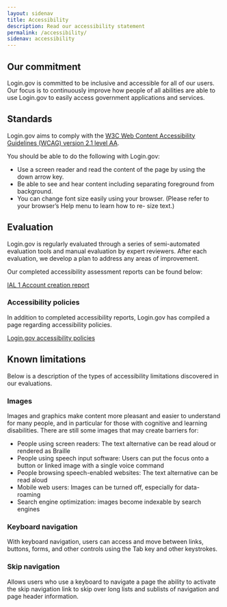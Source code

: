 ```yaml
---
layout: sidenav
title: Accessibility
description: Read our accessibility statement
permalink: /accessibility/
sidenav: accessibility
---
```


## Our commitment
Login.gov is committed to be inclusive and accessible for all of our users. Our focus is to continuously improve how people of all abilities are able to use Login.gov to easily access government applications and services.

## Standards
Login.gov aims to comply with the [W3C Web Content Accessibility Guidelines (WCAG) version 2.1 level AA](https://www.w3.org/TR/WCAG21/).

You should be able to do the following with Login.gov:

* Use a screen reader and read the content of the page by using the down arrow key.
* Be able to see and hear content including separating foreground from background.
* You can change font size easily using your browser. (Please refer to your browser’s Help menu to learn how to re- size text.)

## Evaluation
Login.gov is regularly evaluated through a series of semi-automated evaluation tools and manual evaluation by expert reviewers. After each evaluation, we develop a plan to address any areas of improvement.

Our completed accessibility assessment reports can be found below:

[IAL 1 Account creation report]({{site.baseurl}}/docs/accessibility-assessment-ial1-account-creation.pdf)

### Accessibility policies
In addition to completed accessibility reports, Login.gov has compiled a page regarding accessibility policies.

[Login.gov accessibility policies](https://design.login.gov/accessibility/policies/)

## Known limitations
Below is a description of the types of accessibility limitations discovered in our evaluations.

### Images
Images and graphics make content more pleasant and easier to understand for many people, and in particular for those
with cognitive and learning disabilities. There are still some images that may create barriers for:

* People using screen readers: The text alternative can be read aloud or rendered as Braille
* People using speech input software: Users can put the focus onto a button or linked image with a single voice command
* People browsing speech-enabled websites: The text alternative can be read aloud
* Mobile web users: Images can be turned off, especially for data-roaming
* Search engine optimization: images become indexable by search engines

### Keyboard navigation
With keyboard navigation, users can access and move between links, buttons, forms, and other controls using the Tab key and other keystrokes.

### Skip navigation
Allows users who use a keyboard to navigate a page the ability to activate the skip navigation link to skip over long lists and sublists of navigation and page header information.
